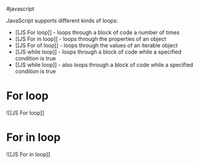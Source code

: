 #javascript 

JavaScript supports different kinds of loops:

- [[JS For loop]] - loops through a block of code a number of times
- [[JS For in loop]] - loops through the properties of an object
- [[JS For of loop]] - loops through the values of an iterable object 
- [[JS while loop]] - loops through a block of code while a specified condition is true
- [[JS while loop]] - also loops through a block of code while a specified condition is true
# For loop

![[JS For loop]]

# For in loop

![[JS For in loop]]